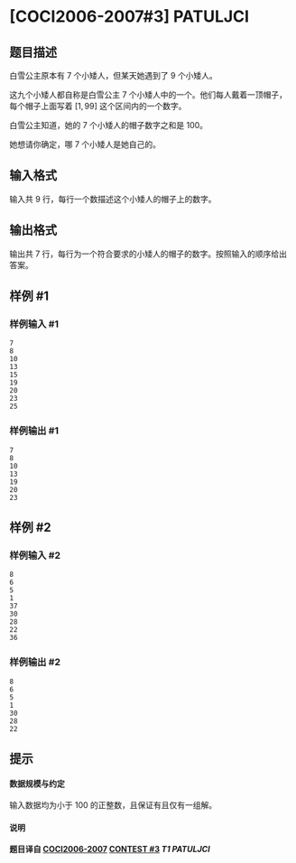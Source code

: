 # [COCI2006-2007#3] PATULJCI

## 题目描述

白雪公主原本有 $7$ 个小矮人，但某天她遇到了 $9$ 个小矮人。

这九个小矮人都自称是白雪公主 $7$ 个小矮人中的一个。他们每人戴着一顶帽子，每个帽子上面写着 $[1,99]$ 这个区间内的一个数字。

白雪公主知道，她的 $7$ 个小矮人的帽子数字之和是 $100$。

她想请你确定，哪 $7$ 个小矮人是她自己的。

## 输入格式

输入共 $9$ 行，每行一个数描述这个小矮人的帽子上的数字。

## 输出格式

输出共 $7$ 行，每行为一个符合要求的小矮人的帽子的数字。按照输入的顺序给出答案。

## 样例 #1

### 样例输入 #1
```
7
8
10
13
15
19
20
23
25
```

### 样例输出 #1

```
7
8
10
13
19
20
23
```

## 样例 #2

### 样例输入 #2
```
8
6
5
1
37
30
28
22
36
```

### 样例输出 #2

```
8
6
5
1
30
28
22
```

## 提示

#### 数据规模与约定

输入数据均为小于 $100$ 的正整数，且保证有且仅有一组解。

#### 说明

**题目译自 [COCI2006-2007](https://hsin.hr/coci/archive/2006_2007/) [CONTEST #3](https://hsin.hr/coci/archive/2006_2007/contest3_tasks.pdf) *T1 PATULJCI***
